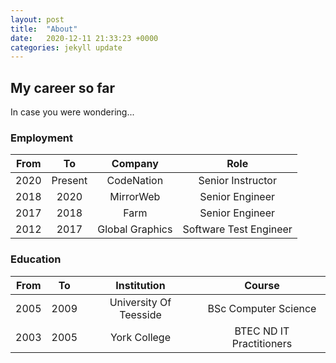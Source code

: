 ```yaml
---
layout: post
title:  "About"
date:   2020-12-11 21:33:23 +0000
categories: jekyll update
---
```


## My career so far

In case you were wondering...

### Employment

| From  | To      | Company         | Role                   |
| :---: | :-----: | :-------------: | :--------------------: |
| 2020  | Present | CodeNation      | Senior Instructor      |
| 2018  | 2020    | MirrorWeb       | Senior Engineer        |
| 2017  | 2018    | Farm            | Senior Engineer        |
| 2012  | 2017    | Global Graphics | Software Test Engineer |


### Education

| From  | To      | Institution            | Course                   |
| :---: | :-----: | :--------------------: | :----------------------: |
| 2005  | 2009    | University Of Teesside | BSc Computer Science     |
| 2003  | 2005    | York College           | BTEC ND IT Practitioners |
